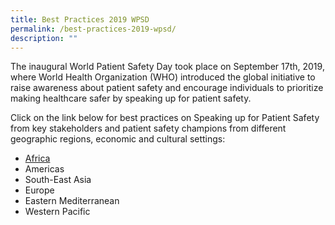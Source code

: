 ```yaml
---
title: Best Practices 2019 WPSD
permalink: /best-practices-2019-wpsd/
description: ""
---
```

The inaugural World Patient Safety Day took place on September 17th, 2019, where World Health Organization (WHO) introduced the global initiative to raise awareness about patient safety and encourage individuals to prioritize making healthcare safer by speaking up for patient safety.

Click on the link below for best practices on Speaking up for Patient Safety from key stakeholders and patient safety champions from    different geographic regions, economic and cultural settings:

* [Africa](/files/Africa/2019%20WPSD%20Africa/best%20practices%202019%20wpsd_africa.pdf)
* Americas 
* South-East Asia
* Europe 
* Eastern Mediterranean 
* Western Pacific